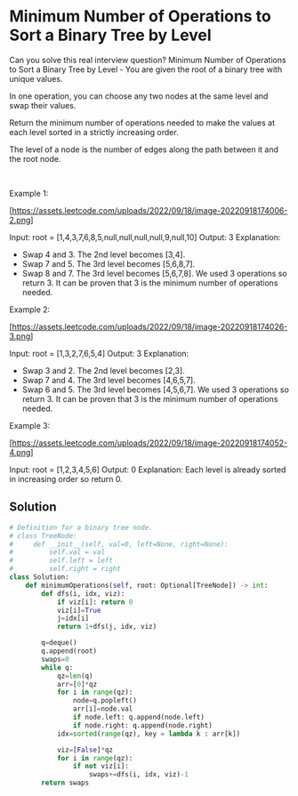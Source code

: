 # Minimum Number of Operations to Sort a Binary Tree by Level

Can you solve this real interview question? Minimum Number of Operations to Sort a Binary Tree by Level - You are given the root of a binary tree with unique values.

In one operation, you can choose any two nodes at the same level and swap their values.

Return the minimum number of operations needed to make the values at each level sorted in a strictly increasing order.

The level of a node is the number of edges along the path between it and the root node.

 

Example 1:

[https://assets.leetcode.com/uploads/2022/09/18/image-20220918174006-2.png]


Input: root = [1,4,3,7,6,8,5,null,null,null,null,9,null,10]
Output: 3
Explanation:
- Swap 4 and 3. The 2nd level becomes [3,4].
- Swap 7 and 5. The 3rd level becomes [5,6,8,7].
- Swap 8 and 7. The 3rd level becomes [5,6,7,8].
We used 3 operations so return 3.
It can be proven that 3 is the minimum number of operations needed.


Example 2:

[https://assets.leetcode.com/uploads/2022/09/18/image-20220918174026-3.png]


Input: root = [1,3,2,7,6,5,4]
Output: 3
Explanation:
- Swap 3 and 2. The 2nd level becomes [2,3].
- Swap 7 and 4. The 3rd level becomes [4,6,5,7].
- Swap 6 and 5. The 3rd level becomes [4,5,6,7].
We used 3 operations so return 3.
It can be proven that 3 is the minimum number of operations needed.


Example 3:

[https://assets.leetcode.com/uploads/2022/09/18/image-20220918174052-4.png]


Input: root = [1,2,3,4,5,6]
Output: 0
Explanation: Each level is already sorted in increasing order so return 0.

## Solution
```py
# Definition for a binary tree node.
# class TreeNode:
#     def __init__(self, val=0, left=None, right=None):
#         self.val = val
#         self.left = left
#         self.right = right
class Solution:
    def minimumOperations(self, root: Optional[TreeNode]) -> int:
        def dfs(i, idx, viz):
            if viz[i]: return 0
            viz[i]=True
            j=idx[i]
            return 1+dfs(j, idx, viz)

        q=deque()
        q.append(root)
        swaps=0
        while q:
            qz=len(q)
            arr=[0]*qz
            for i in range(qz):
                node=q.popleft()
                arr[i]=node.val
                if node.left: q.append(node.left)
                if node.right: q.append(node.right)
            idx=sorted(range(qz), key = lambda k : arr[k])

            viz=[False]*qz
            for i in range(qz):
                if not viz[i]:
                    swaps+=dfs(i, idx, viz)-1
        return swaps

```
